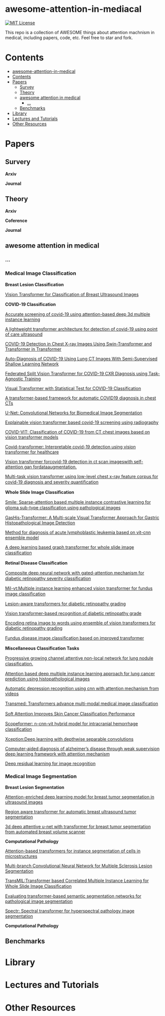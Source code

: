 # awesome-attention-in-mediacal

[![MIT License](https://img.shields.io/badge/license-MIT-green.svg)](https://opensource.org/licenses/MIT) 

This repo is a collection of AWESOME things about attention machnism in medical, including papers, code, etc. Feel free to star and fork.

# Contents
- [awesome-attention-in-medical](#awesome-attention-in-medical)
- [Contents](#contents)
- [Papers](#papers)
  - [Survey](#survey)
  - [Theory](#theory)
  - [awesome attention in medical](#awesome-attention-in-medical)
    - [...](#...)
  - [Benchmarks](#benchmarks)
- [Library](#library)
- [Lectures and Tutorials](#lectures-and-tutorials)
- [Other Resources](#other-resources)

# Papers
## Survery
**Arxiv**

**Journal**

## Theory

**Arxiv**

**Coference**

**Journal**


## awesome attention in medical

### ...

### Medical Image Classiﬁcation

**Breast Lesion Classiﬁcation**

[Vision Transformer for Classification of Breast Ultrasound Images](https://arxiv.org/abs/2110.14731) 

**COVID-19 Classiﬁcation**

[Accurate screening of covid-19 using attention-based deep 3d multiple instance learning](https://ieeexplore.ieee.org/stampPDF/getPDF.jsp?tp=&arnumber=9098062)

[A lightweight transformer architecture for detection of covid-19 using point of care ultrasound](https://arxiv.org/ftp/arxiv/papers/2105/2105.09913.pdf)

[COVID-19 Detection in Chest X-ray Images Using Swin-Transformer and Transformer in Transformer](https://arxiv.org/abs/2110.08427)

[Auto-Diagnosis of COVID-19 Using Lung CT Images With Semi-Supervised Shallow Learning Network](https://ieeexplore.ieee.org/stamp/stamp.jsp?tp=&arnumber=9352732)

[Federated Split Vision Transformer for COVID-19 CXR Diagnosis using Task-Agnostic Training](https://openreview.net/pdf?id=Ggikq6Tdxch)

[Visual Transformer with Statistical Test for COVID-19 Classification](https://arxiv.org/abs/2107.05334)

[A transformer-based framework for automatic COVID19 diagnosis in chest CTs](https://openaccess.thecvf.com/content/ICCV2021W/MIA-COV19D/papers/Zhang_A_Transformer-Based_Framework_for_Automatic_COVID19_Diagnosis_in_Chest_CTs_ICCVW_2021_paper.pdf)

[U-Net: Convolutional Networks for Biomedical Image Segmentation](https://arxiv.org/abs/1505.04597)

[Explainable vision transformer based covid-19 screening using radiography](https://europepmc.org/backend/ptpmcrender.fcgi?accid=PMC8691725&blobtype=pdf)

[COVID-VIT: Classification of COVID-19 from CT chest images based on vision transformer models](https://arxiv.org/abs/2107.01682)

[Covid-transformer: Interpretable covid-19 detection using vision transformer for healthcare](https://europepmc.org/backend/ptpmcrender.fcgi?accid=PMC8583247&blobtype=pdf)

[Vision transformer forcovid-19 detection in ct scan imageswith self-attention gan fordataaugmentation.](https://www.researchgate.net/publication/354506498_COViT-GAN_Vision_Transformer_forCOVID-19_Detection_in_CT_Scan_Imageswith_Self-Attention_GAN_for_Data_Augmentation)

[Multi-task vision transformer using low-level chest x-ray feature corpus for covid-19 diagnosis and severity quantiﬁcation](https://www.sciencedirect.com/science/article/pii/S1361841521003443)

**Whole Slide Image Classiﬁcation**

[Smile: Sparse-attention based multiple instance contrastive learning for glioma sub-type classiﬁcation using pathological images](https://proceedings.mlr.press/v156/lu21a/lu21a.pdf)

[GasHis-Transformer: A Multi-scale Visual Transformer Approach for Gastric Histopathological Image Detection](https://arxiv.org/abs/2104.14528)

[Method for diagnosis of acute lymphoblastic leukemia based on vit-cnn ensemble model](https://www.hindawi.com/journals/cin/2021/7529893/)

[A deep learning based graph transformer for whole slide image classiﬁcation](https://www.medrxiv.org/content/10.1101/2021.10.15.21265060v1)

**Retinal Disease Classiﬁcation**

[Composite deep neural network with gated-attention mechanism for diabetic retinopathy severity classiﬁcation](https://link.springer.com/content/pdf/10.1007/s12652-020-02727-z.pdf)

[Mil-vt:Multiple instance learning enhanced vision transformer for fundus image classiﬁcation](https://arxiv.org/abs/2006.14673)

[Lesion-aware transformers for diabetic retinopathy grading](https://openaccess.thecvf.com/content/CVPR2021/supplemental/Sun_Lesion-Aware_Transformers_for_CVPR_2021_supplemental.pdf)

[Vision transformer-based recognition of diabetic retinopathy grade](https://worldscientific.com/doi/10.1142/S1793545822500092)

[Encoding retina image to words using ensemble of vision transformers for diabetic retinopathy grading](https://pubmed.ncbi.nlm.nih.gov/34693536/)

[Fundus disease image classiﬁcation based on improved transformer](https://www.researchgate.net/publication/329816608_Fundus_image_classification_using_VGG-19_architecture_with_PCA_and_SVD)

**Miscellaneous Classiﬁcation Tasks**

[Progressive growing channel attentive non-local network for lung nodule classiﬁcation.](https://www.sciencedirect.com/science/article/pii/S0031320321004891HTTPS//linkinghub.elsevier.com/retrieve/pii/S0031320321004891)

[Attention based deep multiple instance learning approach for lung cancer prediction using histopathological images](https://paperhost.org/proceedings/embs/EMBC21/files/0359.pdf)

[Automatic depression recognition using cnn with attention mechanism from videos](https://www.sciencedirect.com/science/article/pii/S0925231220315101)

[Transmed: Transformers advance multi-modal medical image classiﬁcation](https://www.researchgate.net/publication/349963150_TransMed_Transformers_Advance_Multi-modal_Medical_Image_Classification)

[Soft Attention Improves Skin Cancer Classiﬁcation Performance](https://arxiv.org/pdf/2105.03358.pdf)

[Scopeformer: n-cnn-vit hybrid model for intracranial hemorrhage classiﬁcation](https://arxiv.org/abs/2107.04575)

[Xception:Deep learning with depthwise separable convolutions](https://arxiv.org/abs/1610.02357)

[Computer-aided diagnosis of alzheimer’s disease through weak supervision deep learning framework with attention mechanism](https://www.researchgate.net/publication/348142061_Computer-Aided_Diagnosis_of_Alzheimer%27s_Disease_through_Weak_Supervision_Deep_Learning_Framework_with_Attention_Mechanism)

[Deep residual learning for image recognition](https://arxiv.org/abs/1512.03385v1)

### Medical Image Segmentation

**Breast Lesion Segmentation**

[Attention-enriched deep learning model for breast tumor segmentation in ultrasound images](https://arxiv.org/abs/1910.08978)

[Region aware transformer for automatic breast ultrasound tumor segmentation](https://openreview.net/forum?id=2bVDHzy7xwV)

[3d deep attentive u-net with transformer for breast tumor segmentation from automated breast volume scanner](https://link.springer.com/chapter/10.1007/978-3-030-11726-9_23)

**Computational Pathology**

[Attention-based transformers for instance segmentation of cells in microstructures](https://arxiv.org/abs/2104.14528)

[Multi-branch Convolutional Neural Network for Multiple Sclerosis Lesion Segmentation](https://arxiv.org/abs/1811.02942)

[TransMIL:Transformer based Correlated Multiple Instance Learning for Whole Slide Image Classiﬁcation](https://proceedings.neurips.cc/paper/2021/file/10c272d06794d3e5785d5e7c5356e9ff-Paper.pdf)

[Evaluating transformer-based semantic segmentation networks for pathological image segmentation](https://doi.org/10.1117/12.2611177)

[Spectr: Spectral transformer for hyperspectral pathology image segmentation](https://arxiv.org/abs/2103.03604)

**Computational Pathology**

## Benchmarks

# Library

# Lectures and Tutorials

# Other Resources
